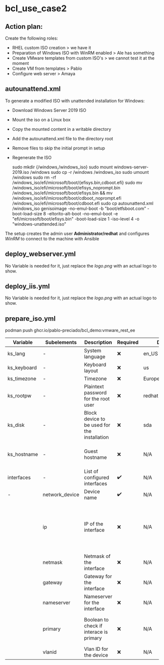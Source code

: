 # bcl_use_case2

## Action plan:

Create the following roles:

 - RHEL custom ISO creation > we have it
 - Preparation of Windows ISO with WinRM enabled > Ale has something
 - Create VMware templates from custom ISO's > we cannot test it at the moment
 - Create VM from templates > Pablo
 - Configure web server > Amaya

## autounattend.xml

To generate a modified ISO with unattended installation for Windows:

- Download Windows Server 2019 ISO
- Mount the iso on a Linux box
- Copy the mounted content in a writable directory
- Add the autounattend.xml file to the directory root
- Remove files to skip the initial prompt in setup
- Regenerate the ISO

    sudo mkdir {/windows,/windows_iso}
    sudo mount windows-server-2019.iso /windows
    sudo cp -r /windows /windows_iso
    sudo umount /windows
    sudo rm -rf /windows_iso/efi/microsoft/boot/{efisys.bin,cdboot.efi}
    sudo mv /windows_iso/efi/microsoft/boot/efisys_noprompt.bin /windows_iso/efi/microsoft/boot/efisys.bin && mv /windows_iso/efi/microsoft/boot/cdboot_noprompt.efi /windows_iso/efi/microsoft/boot/cdboot.efi
    sudo cp autounattend.xml /windows_iso
    genisoimage   -no-emul-boot -b "boot/etfsboot.com" -boot-load-size 8 -eltorito-alt-boot -no-emul-boot -e "efi/microsoft/boot/efisys.bin" -boot-load-size 1 -iso-level 4 -o "windows-unattended.iso"

The setup creates the admin user **Administrator/redhat** and configures *WinRM* to connect to the machine with Ansible

## deploy_webserver.yml

No Variable is needed for it, just replace the *logo.png* with an actual logo to show.

## deploy_iis.yml

No Variable is needed for it, just replace the *logo.png* with an actual logo to show.

## prepare_iso.yml

podman push ghcr.io/pablo-preciado/bcl_demo:vmware_rest_ee

| Variable | Subelements | Description | Required | Default | Notes |
| -- | -- | -- | -- | -- | -- |
| ks_lang                 | - | System language                                 | :x: | en_US | |
| ks_keyboard             | - | Keyboard layout                                 | :x: | us | |
| ks_timezone             | - | Timezone                                        | :x: | Europe/Amsterdam | |
| ks_rootpw               | - | Plaintext password for the root user            | :x: | redhat | |
| ks_disk                 | - | Block device to be used for the installation    | :x: | sda | |
| ks_hostname             | - | Guest hostname                                  | :x: | N/A | Mandatory if primary interfaces is static |
| interfaces              | - | List of configured interfaces                   | :heavy_check_mark: | N/A |
| - | network_device    | Device name                                     | :heavy_check_mark: | N/A | |
|| ip                | IP of the interface                             | :x: | N/A | If set, other fields are mandatory for static configuration. If not set, DHCP will be used
|| netmask           | Netmask of the interface                        | :x: | N/A | Mandatory if *ip* is static
|| gateway           | Gateway for the interface                       | :x: | N/A | Mandatory if *ip* is static
|| nameserver        | Nameserver for the interface                    | :x: | N/A | Mandatory if *ip* is static
|| primary           | Boolean to check if interace is primary         | :x: | N/A | Mandatory if *ip* is static. If true, *ks_hostname* must be set
|| vlanid            | Vlan ID for the device                          | :x: | N/A | Mandatory if *ip* is static


